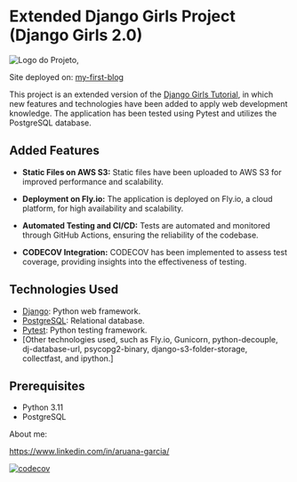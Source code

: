 # Extended Django Girls Project (Django Girls 2.0)

![Logo do Projeto](https://64.media.tumblr.com/avatar_d3f67f5364f4_128.pnj),

Site deployed on: [my-first-blog](https://my-first-blog.fly.dev/)

This project is an extended version of the [Django Girls Tutorial](https://djangogirls.org/), in which new features and technologies have been added to apply web development knowledge. The application has been tested using Pytest and utilizes the PostgreSQL database.

## Added Features

- **Static Files on AWS S3:** Static files have been uploaded to AWS S3 for improved performance and scalability.

- **Deployment on Fly.io:** The application is deployed on Fly.io, a cloud platform, for high availability and scalability.

- **Automated Testing and CI/CD:** Tests are automated and monitored through GitHub Actions, ensuring the reliability of the codebase.

- **CODECOV Integration:** CODECOV has been implemented to assess test coverage, providing insights into the effectiveness of testing.

## Technologies Used

- [Django](https://www.djangoproject.com/): Python web framework.
- [PostgreSQL](https://www.postgresql.org/): Relational database.
- [Pytest](https://pytest.org/): Python testing framework.
- [Other technologies used, such as Fly.io, Gunicorn, python-decouple, dj-database-url, psycopg2-binary, django-s3-folder-storage, collectfast, and ipython.]

## Prerequisites

- Python 3.11
- PostgreSQL

About me:

https://www.linkedin.com/in/aruana-garcia/

[![codecov](https://codecov.io/gh/AruGarcia/my-first-blog-2.0/graph/badge.svg?token=vk6uQK6BCn)](https://codecov.io/gh/AruGarcia/my-first-blog-2.0)

[//]: # ([![Code Coverage]&#40;https://codecov.io/gh/AruGarcia/my-first-blog-2.0/graphs/tree.svg?token=vk6uQK6BCn&#41;]&#40;https://codecov.io/gh/AruGarcia/my-first-blog-2.0&#41;)
